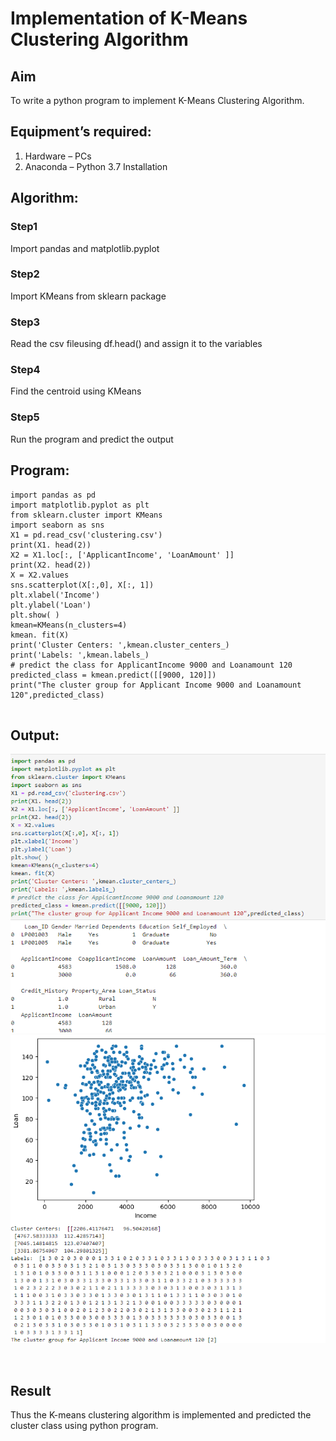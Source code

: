 # Implementation of K-Means Clustering Algorithm
## Aim
To write a python program to implement K-Means Clustering Algorithm.
## Equipment’s required:
1.	Hardware – PCs
2.	Anaconda – Python 3.7 Installation

## Algorithm:

### Step1
Import pandas and matplotlib.pyplot

### Step2
Import KMeans from sklearn package

### Step3
Read the csv fileusing df.head() and assign it to the variables

### Step4
Find the centroid using KMeans

### Step5
Run the program and predict the output

## Program:
```
import pandas as pd
import matplotlib.pyplot as plt
from sklearn.cluster import KMeans
import seaborn as sns
X1 = pd.read_csv('clustering.csv')
print(X1. head(2))
X2 = X1.loc[:, ['ApplicantIncome', 'LoanAmount' ]]
print(X2. head(2))
X = X2.values
sns.scatterplot(X[:,0], X[:, 1])
plt.xlabel('Income')
plt.ylabel('Loan')
plt.show( )
kmean=KMeans(n_clusters=4)
kmean. fit(X)
print('Cluster Centers: ',kmean.cluster_centers_)
print('Labels: ',kmean.labels_)
# predict the class for ApplicantIncome 9000 and Loanamount 120
predicted_class = kmean.predict([[9000, 120]])
print("The cluster group for Applicant Income 9000 and Loanamount 120",predicted_class)


```
## Output:

![myproject](1.png)
![myproject](2.png)


<br>

## Result
Thus the K-means clustering algorithm is implemented and predicted the cluster class using python program.